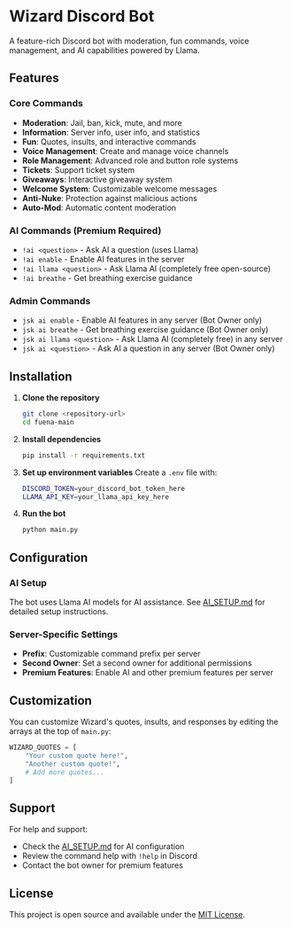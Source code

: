 # Wizard Discord Bot

A feature-rich Discord bot with moderation, fun commands, voice management, and AI capabilities powered by Llama.

## Features

### Core Commands
- **Moderation**: Jail, ban, kick, mute, and more
- **Information**: Server info, user info, and statistics
- **Fun**: Quotes, insults, and interactive commands
- **Voice Management**: Create and manage voice channels
- **Role Management**: Advanced role and button role systems
- **Tickets**: Support ticket system
- **Giveaways**: Interactive giveaway system
- **Welcome System**: Customizable welcome messages
- **Anti-Nuke**: Protection against malicious actions
- **Auto-Mod**: Automatic content moderation

### AI Commands (Premium Required)
- `!ai <question>` - Ask AI a question (uses Llama)
- `!ai enable` - Enable AI features in the server
- `!ai llama <question>` - Ask Llama AI (completely free open-source)
- `!ai breathe` - Get breathing exercise guidance

### Admin Commands
- `jsk ai enable` - Enable AI features in any server (Bot Owner only)
- `jsk ai breathe` - Get breathing exercise guidance (Bot Owner only)
- `jsk ai llama <question>` - Ask Llama AI (completely free) in any server
- `jsk ai <question>` - Ask AI a question in any server (Bot Owner only)

## Installation

1. **Clone the repository**
   ```bash
   git clone <repository-url>
   cd fuena-main
   ```

2. **Install dependencies**
   ```bash
   pip install -r requirements.txt
   ```

3. **Set up environment variables**
   Create a `.env` file with:
   ```bash
   DISCORD_TOKEN=your_discord_bot_token_here
   LLAMA_API_KEY=your_llama_api_key_here
   ```

4. **Run the bot**
   ```bash
   python main.py
   ```

## Configuration

### AI Setup
The bot uses Llama AI models for AI assistance. See [AI_SETUP.md](AI_SETUP.md) for detailed setup instructions.

### Server-Specific Settings
- **Prefix**: Customizable command prefix per server
- **Second Owner**: Set a second owner for additional permissions
- **Premium Features**: Enable AI and other premium features per server

## Customization

You can customize Wizard's quotes, insults, and responses by editing the arrays at the top of `main.py`:

```python
WIZARD_QUOTES = [
    "Your custom quote here!",
    "Another custom quote!",
    # Add more quotes...
]
```

## Support

For help and support:
- Check the [AI_SETUP.md](AI_SETUP.md) for AI configuration
- Review the command help with `!help` in Discord
- Contact the bot owner for premium features

## License

This project is open source and available under the [MIT License](LICENSE).